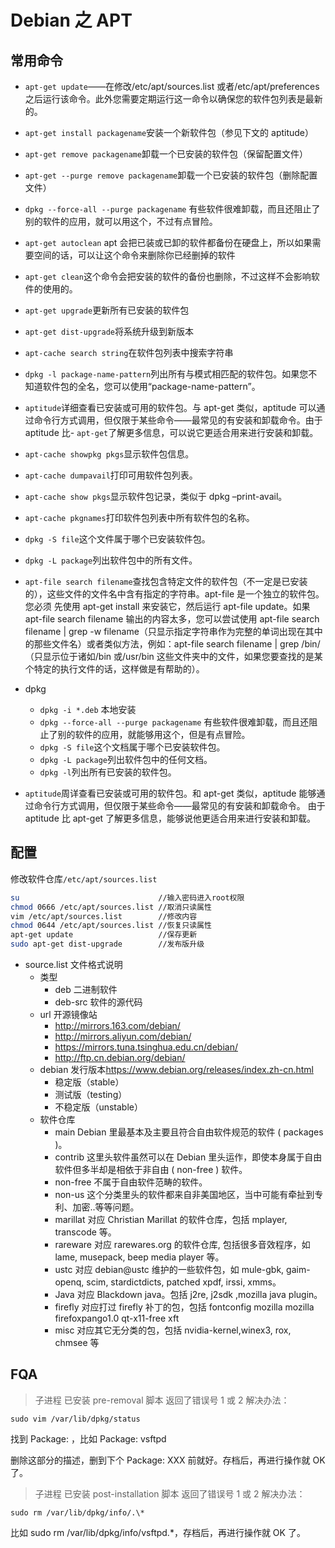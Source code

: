 # Debian 之 APT

## 常用命令

- `apt-get update`——在修改/etc/apt/sources.list 或者/etc/apt/preferences 之后运行该命令。此外您需要定期运行这一命令以确保您的软件包列表是最新的。
- `apt-get install packagename`安装一个新软件包（参见下文的 aptitude）
- `apt-get remove packagename`卸载一个已安装的软件包（保留配置文件）
- `apt-get --purge remove packagename`卸载一个已安装的软件包（删除配置文件）
- `dpkg --force-all --purge packagename` 有些软件很难卸载，而且还阻止了别的软件的应用，就可以用这个，不过有点冒险。
- `apt-get autoclean` apt 会把已装或已卸的软件都备份在硬盘上，所以如果需要空间的话，可以让这个命令来删除你已经删掉的软件
- `apt-get clean`这个命令会把安装的软件的备份也删除，不过这样不会影响软件的使用的。
- `apt-get upgrade`更新所有已安装的软件包
- `apt-get dist-upgrade`将系统升级到新版本
- `apt-cache search string`在软件包列表中搜索字符串
- `dpkg -l package-name-pattern`列出所有与模式相匹配的软件包。如果您不知道软件包的全名，您可以使用“package-name-pattern”。
- `aptitude`详细查看已安装或可用的软件包。与 apt-get 类似，aptitude 可以通过命令行方式调用，但仅限于某些命令——最常见的有安装和卸载命令。由于 aptitude 比- `apt-get`了解更多信息，可以说它更适合用来进行安装和卸载。
- `apt-cache showpkg pkgs`显示软件包信息。
- `apt-cache dumpavail`打印可用软件包列表。
- `apt-cache show pkgs`显示软件包记录，类似于 dpkg –print-avail。
- `apt-cache pkgnames`打印软件包列表中所有软件包的名称。
- `dpkg -S file`这个文件属于哪个已安装软件包。
- `dpkg -L package`列出软件包中的所有文件。
- `apt-file search filename`查找包含特定文件的软件包（不一定是已安装的），这些文件的文件名中含有指定的字符串。apt-file 是一个独立的软件包。您必须 先使用 apt-get install 来安装它，然后运行 apt-file update。如果 apt-file search filename 输出的内容太多，您可以尝试使用 apt-file search filename | grep -w filename（只显示指定字符串作为完整的单词出现在其中的那些文件名）或者类似方法，例如：apt-file search filename | grep /bin/（只显示位于诸如/bin 或/usr/bin 这些文件夹中的文件，如果您要查找的是某个特定的执行文件的话，这样做是有帮助的）。

- dpkg
  - `dpkg -i *.deb` 本地安装
  - `dpkg --force-all --purge packagename` 有些软件很难卸载，而且还阻止了别的软件的应用，就能够用这个，但是有点冒险。
  - `dpkg -S file`这个文档属于哪个已安装软件包。
  - `dpkg -L package`列出软件包中的任何文档。
  - `dpkg -l`列出所有已安装的软件包。
- `aptitude`周详查看已安装或可用的软件包。和 apt-get 类似，aptitude 能够通过命令行方式调用，但仅限于某些命令——最常见的有安装和卸载命令。
  由于 aptitude 比 apt-get 了解更多信息，能够说他更适合用来进行安装和卸载。

## 配置

修改软件仓库`/etc/apt/sources.list`

```bash
su                               //输入密码进入root权限
chmod 0666 /etc/apt/sources.list //取消只读属性
vim /etc/apt/sources.list        //修改内容
chmod 0644 /etc/apt/sources.list //恢复只读属性
apt-get update                   //保存更新
sudo apt-get dist-upgrade        //发布版升级
```

- source.list 文件格式说明
  - 类型
    - deb 二进制软件
    - deb-src 软件的源代码
  - url 开源镜像站
    - <http://mirrors.163.com/debian/>
    - <http://mirrors.aliyun.com/debian/>
    - <https://mirrors.tuna.tsinghua.edu.cn/debian/>
    - <http://ftp.cn.debian.org/debian/>
  - debian 发行版本<https://www.debian.org/releases/index.zh-cn.html>
    - 稳定版（stable）
    - 测试版（testing）
    - 不稳定版（unstable）
  - 软件仓库
    - main Debian 里最基本及主要且符合自由软件规范的软件 ( packages )。
    - contrib 这里头软件虽然可以在 Debian 里头运作，即使本身属于自由软件但多半却是相依于非自由 ( non-free ) 软件。
    - non-free 不属于自由软件范畴的软件。
    - non-us 这个分类里头的软件都来自非美国地区，当中可能有牵扯到专利、加密..等等问题。
    - marillat 对应 Christian Marillat 的软件仓库，包括 mplayer, transcode 等。
    - rareware 对应 rarewares.org 的软件仓库, 包括很多音效程序，如 lame, musepack, beep media player 等。
    - ustc 对应 debian@ustc 维护的一些软件包，如 mule-gbk, gaim-openq, scim, stardictdicts, patched xpdf, irssi, xmms。
    - Java 对应 Blackdown java。包括 j2re, j2sdk ,mozilla java plugin。
    - firefly 对应打过 firefly 补丁的包，包括 fontconfig mozilla mozilla firefoxpango1.0 qt-x11-free xft
    - misc 对应其它无分类的包，包括 nvidia-kernel,winex3, rox, chmsee 等

## FQA

> 子进程 已安装 pre-removal 脚本 返回了错误号 1 或 2 解决办法：

`sudo vim /var/lib/dpkg/status`

找到 Package: ，比如 Package: vsftpd

删除这部分的描述，删到下个 Package: XXX 前就好。存档后，再进行操作就 OK 了。

> 子进程 已安装 post-installation 脚本 返回了错误号 1 或 2 解决办法：

`sudo rm /var/lib/dpkg/info/.\*`

比如 sudo rm /var/lib/dpkg/info/vsftpd.\*，存档后，再进行操作就 OK 了。
